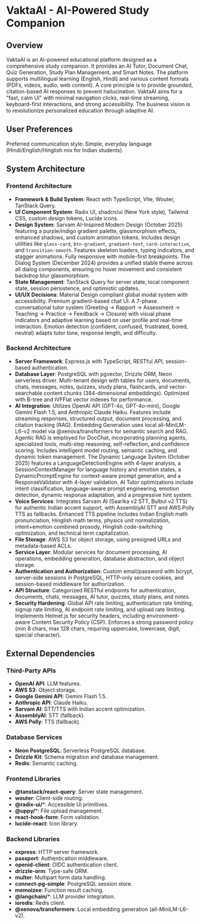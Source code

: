# VaktaAI - AI-Powered Study Companion

## Overview
VaktaAI is an AI-powered educational platform designed as a comprehensive study companion. It provides an AI Tutor, Document Chat, Quiz Generation, Study Plan Management, and Smart Notes. The platform supports multilingual learning (English, Hindi) and various content formats (PDFs, videos, audio, web content). A core principle is to provide grounded, citation-based AI responses to prevent hallucination. VaktaAI aims for a "fast, calm UI" with minimal navigation clicks, real-time streaming, keyboard-first interactions, and strong accessibility. The business vision is to revolutionize personalized education through adaptive AI.

## User Preferences
Preferred communication style: Simple, everyday language (Hindi/English/Hinglish mix for Indian students).

## System Architecture

### Frontend Architecture
*   **Framework & Build System**: React with TypeScript, Vite, Wouter, TanStack Query.
*   **UI Component System**: Radix UI, shadcn/ui (New York style), Tailwind CSS, custom design tokens, Lucide icons.
*   **Design System**: Sarvam AI-Inspired Modern Design (October 2025) featuring a purple/indigo gradient palette, glassmorphism effects, enhanced shadows, and custom animation tokens. Includes design utilities like `glass-card`, `btn-gradient`, `gradient-text`, `card-interactive`, and `transition-smooth`. Features skeleton loaders, typing indicators, and stagger animations. Fully responsive with mobile-first breakpoints. The Dialog System (December 2024) provides a unified stable theme across all dialog components, ensuring no hover movement and consistent backdrop blur glassmorphism.
*   **State Management**: TanStack Query for server state, local component state, session persistence, and optimistic updates.
*   **UI/UX Decisions**: Material Design compliant global modal system with accessibility. Premium gradient-based chat UI. A 7-phase conversational tutor system (Greeting → Rapport → Assessment → Teaching → Practice → Feedback → Closure) with visual phase indicators and adaptive learning based on user profile and real-time interaction. Emotion detection (confident, confused, frustrated, bored, neutral) adapts tutor tone, response length, and difficulty.

### Backend Architecture
*   **Server Framework**: Express.js with TypeScript, RESTful API, session-based authentication.
*   **Database Layer**: PostgreSQL with pgvector, Drizzle ORM, Neon serverless driver. Multi-tenant design with tables for users, documents, chats, messages, notes, quizzes, study plans, flashcards, and vector-searchable content chunks (384-dimensional embeddings). Optimized with B-tree and IVFFlat vector indexes for performance.
*   **AI Integration**: Utilizes OpenAI API (GPT-4o, GPT-4o-mini), Google Gemini Flash 1.5, and Anthropic Claude Haiku. Features include streaming responses, structured output, document processing, and citation tracking (RAG). Embedding Generation uses local all-MiniLM-L6-v2 model via @xenova/transformers for semantic search and RAG. Agentic RAG is employed for DocChat, incorporating planning agents, specialized tools, multi-step reasoning, self-reflection, and confidence scoring. Includes intelligent model routing, semantic caching, and dynamic token management. The Dynamic Language System (October 2025) features a LanguageDetectionEngine with 4-layer analysis, a SessionContextManager for language history and emotion states, a DynamicPromptEngine for context-aware prompt generation, and a ResponseValidator with 4-layer validation. AI Tutor optimizations include intent classification, language-aware prompt engineering, emotion detection, dynamic response adaptation, and a progressive hint system.
*   **Voice Services**: Integrates Sarvam AI (Saarika v2 STT, Bulbul v2 TTS) for authentic Indian accent support, with AssemblyAI STT and AWS Polly TTS as fallbacks. Enhanced TTS pipeline includes Indian English math pronunciation, Hinglish math terms, physics unit normalization, intent+emotion combined prosody, Hinglish code-switching optimization, and technical term capitalization.
*   **File Storage**: AWS S3 for object storage, using presigned URLs and metadata-based ACLs.
*   **Service Layer**: Modular services for document processing, AI operations, embedding generation, database abstraction, and object storage.
*   **Authentication and Authorization**: Custom email/password with bcrypt, server-side sessions in PostgreSQL, HTTP-only secure cookies, and session-based middleware for authorization.
*   **API Structure**: Categorized RESTful endpoints for authentication, documents, chats, messages, AI tutor, quizzes, study plans, and notes.
*   **Security Hardening**: Global API rate limiting, authentication rate limiting, signup rate limiting, AI endpoint rate limiting, and upload rate limiting. Implements Helmet.js for security headers, including environment-aware Content Security Policy (CSP). Enforces a strong password policy (min 8 chars, max 128 chars, requiring uppercase, lowercase, digit, special character).

## External Dependencies

### Third-Party APIs
*   **OpenAI API**: LLM features.
*   **AWS S3**: Object storage.
*   **Google Gemini API**: Gemini Flash 1.5.
*   **Anthropic API**: Claude Haiku.
*   **Sarvam AI**: STT/TTS with Indian accent optimization.
*   **AssemblyAI**: STT (fallback).
*   **AWS Polly**: TTS (fallback).

### Database Services
*   **Neon PostgreSQL**: Serverless PostgreSQL database.
*   **Drizzle Kit**: Schema migration and database management.
*   **Redis**: Semantic caching.

### Frontend Libraries
*   **@tanstack/react-query**: Server state management.
*   **wouter**: Client-side routing.
*   **@radix-ui/***: Accessible UI primitives.
*   **@uppy/***: File upload management.
*   **react-hook-form**: Form validation.
*   **lucide-react**: Icon library.

### Backend Libraries
*   **express**: HTTP server framework.
*   **passport**: Authentication middleware.
*   **openid-client**: OIDC authentication client.
*   **drizzle-orm**: Type-safe ORM.
*   **multer**: Multipart form data handling.
*   **connect-pg-simple**: PostgreSQL session store.
*   **memoizee**: Function result caching.
*   **@langchain/***: LLM provider integration.
*   **ioredis**: Redis client.
*   **@xenova/transformers**: Local embedding generation (all-MiniLM-L6-v2).